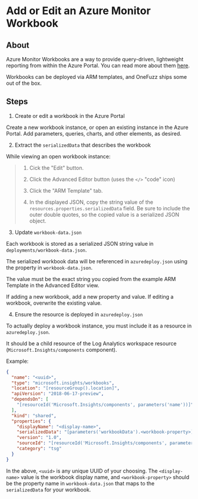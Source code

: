 # Add or Edit an Azure Monitor Workbook

## About

Azure Monitor Workbooks are a way to provide query-driven, lightweight reporting
from within the Azure Portal. You can read more about them
[here][workbooks-overview].

Workbooks can be deployed via ARM templates, and OneFuzz ships some out of the
box.

[workbooks-overview]:
  https://docs.microsoft.com/en-us/azure/azure-monitor/platform/workbooks-overview

## Steps

1. Create or edit a workbook in the Azure Portal

Create a new workbook instance, or open an existing instance in the Azure
Portal. Add parameters, queries, charts, and other elements, as desired.

2. Extract the `serializedData` that describes the workbook

While viewing an open workbook instance:

> 1.  Cick the "Edit" button.
>
> 2.  Click the Advanced Editor button (uses the `</>` "code" icon)
>
> 3.  Click the "ARM Template" tab.
>
> 4.  In the displayed JSON, copy the string value of the
>     `resources.properties.serializedData` field. Be sure to include the outer
>     double quotes, so the copied value is a serialized JSON object.

3. Update `workbook-data.json`

Each workbook is stored as a serialized JSON string value in
`deployments/workbook-data.json`.

The serialized workbook data will be referenced in `azuredeploy.json` using the
property in `workbook-data.json`.

The value must be the exact string you copied from the example ARM Template in
the Advanced Editor view.

If adding a new workbook, add a new property and value. If editing a workbook,
overwrite the existing value.

4. Ensure the resource is deployed in `azuredeploy.json`

To actually deploy a workbook instance, you must include it as a resource in
`azuredeploy.json`.

It should be a child resource of the Log Analytics workspace resource
(`Microsoft.Insights/components` component).

Example:

```json
{
  "name": "<uuid>",
  "type": "microsoft.insights/workbooks",
  "location": "[resourceGroup().location]",
  "apiVersion": "2018-06-17-preview",
  "dependsOn": [
    "[resourceId('Microsoft.Insights/components', parameters('name'))]"
  ],
  "kind": "shared",
  "properties": {
    "displayName": "<display-name>",
    "serializedData": "[parameters('workbookData').<workbook-property>]",
    "version": "1.0",
    "sourceId": "[resourceId('Microsoft.Insights/components', parameters('name'))]",
    "category": "tsg"
  }
}
```

In the above, `<uuid>` is any unique UUID of your choosing. The `<display-name>`
value is the workbook display name, and `<workbook-property>` should be the
property name in `workbook-data.json` that maps to the `serializedData` for your
workbook.
